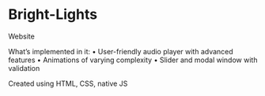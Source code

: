 # Bright-Lights

Website

What’s implemented in it:
• User-friendly audio player with advanced features
• Animations of varying complexity
• Slider and modal window with validation

Created using HTML, CSS, native JS
